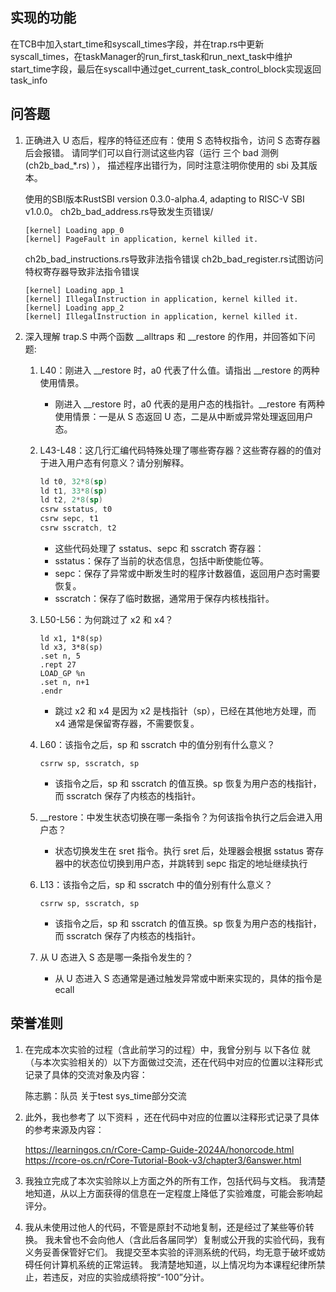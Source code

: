 ## 实现的功能
在TCB中加入start_time和syscall_times字段，并在trap.rs中更新syscall_times，在taskManager的run_first_task和run_next_task中维护start_time字段，最后在syscall中通过get_current_task_control_block实现返回task_info


## 问答题
1. 正确进入 U 态后，程序的特征还应有：使用 S 态特权指令，访问 S 态寄存器后会报错。 请同学们可以自行测试这些内容（运行 三个 bad 测例 (ch2b_bad_*.rs) ）， 描述程序出错行为，同时注意注明你使用的 sbi 及其版本。

    使用的SBI版本RustSBI version 0.3.0-alpha.4, adapting to RISC-V SBI v1.0.0。
    ch2b_bad_address.rs导致发生页错误/
    ```
    [kernel] Loading app_0
    [kernel] PageFault in application, kernel killed it.
    ```
    ch2b_bad_instructions.rs导致非法指令错误
    ch2b_bad_register.rs试图访问特权寄存器导致非法指令错误
    ```
    [kernel] Loading app_1
    [kernel] IllegalInstruction in application, kernel killed it.
    [kernel] Loading app_2
    [kernel] IllegalInstruction in application, kernel killed it.
    ```

2. 深入理解 trap.S 中两个函数 __alltraps 和 __restore 的作用，并回答如下问题:

    1. L40：刚进入 __restore 时，a0 代表了什么值。请指出 __restore 的两种使用情景。

        - 刚进入 __restore 时，a0 代表的是用户态的栈指针。__restore 有两种使用情景：一是从 S 态返回 U 态，二是从中断或异常处理返回用户态。

    2. L43-L48：这几行汇编代码特殊处理了哪些寄存器？这些寄存器的的值对于进入用户态有何意义？请分别解释。

        ``` asm
        ld t0, 32*8(sp)
        ld t1, 33*8(sp)
        ld t2, 2*8(sp)
        csrw sstatus, t0
        csrw sepc, t1
        csrw sscratch, t2
        ```
        - 这些代码处理了 sstatus、sepc 和 sscratch 寄存器：
        - sstatus：保存了当前的状态信息，包括中断使能位等。
        - sepc：保存了异常或中断发生时的程序计数器值，返回用户态时需要恢复。
        - sscratch：保存了临时数据，通常用于保存内核栈指针。
    3. L50-L56：为何跳过了 x2 和 x4？

        ````
        ld x1, 1*8(sp)
        ld x3, 3*8(sp)
        .set n, 5
        .rept 27
        LOAD_GP %n
        .set n, n+1
        .endr
        ````
        - 跳过 x2 和 x4 是因为 x2 是栈指针（sp），已经在其他地方处理，而 x4 通常是保留寄存器，不需要恢复。
    4. L60：该指令之后，sp 和 sscratch 中的值分别有什么意义？
        ```
        csrrw sp, sscratch, sp
        ```
        - 该指令之后，sp 和 sscratch 的值互换。sp 恢复为用户态的栈指针，而 sscratch 保存了内核态的栈指针。
    5. __restore：中发生状态切换在哪一条指令？为何该指令执行之后会进入用户态？
        - 状态切换发生在 sret 指令。执行 sret 后，处理器会根据 sstatus 寄存器中的状态位切换到用户态，并跳转到 sepc 指定的地址继续执行

    6. L13：该指令之后，sp 和 sscratch 中的值分别有什么意义？

        ```
        csrrw sp, sscratch, sp
        ```
        - 该指令之后，sp 和 sscratch 的值互换。sp 恢复为用户态的栈指针，而 sscratch 保存了内核态的栈指针。
    7. 从 U 态进入 S 态是哪一条指令发生的？
        - 从 U 态进入 S 态通常是通过触发异常或中断来实现的，具体的指令是 ecall 

## 荣誉准则
1. 在完成本次实验的过程（含此前学习的过程）中，我曾分别与 以下各位 就（与本次实验相关的）以下方面做过交流，还在代码中对应的位置以注释形式记录了具体的交流对象及内容：

    陈志鹏：队员 关于test sys_time部分交流

2. 此外，我也参考了 以下资料 ，还在代码中对应的位置以注释形式记录了具体的参考来源及内容：

    https://learningos.cn/rCore-Camp-Guide-2024A/honorcode.html
    https://rcore-os.cn/rCore-Tutorial-Book-v3/chapter3/6answer.html


3. 我独立完成了本次实验除以上方面之外的所有工作，包括代码与文档。 我清楚地知道，从以上方面获得的信息在一定程度上降低了实验难度，可能会影响起评分。

4. 我从未使用过他人的代码，不管是原封不动地复制，还是经过了某些等价转换。 我未曾也不会向他人（含此后各届同学）复制或公开我的实验代码，我有义务妥善保管好它们。 我提交至本实验的评测系统的代码，均无意于破坏或妨碍任何计算机系统的正常运转。 我清楚地知道，以上情况均为本课程纪律所禁止，若违反，对应的实验成绩将按“-100”分计。